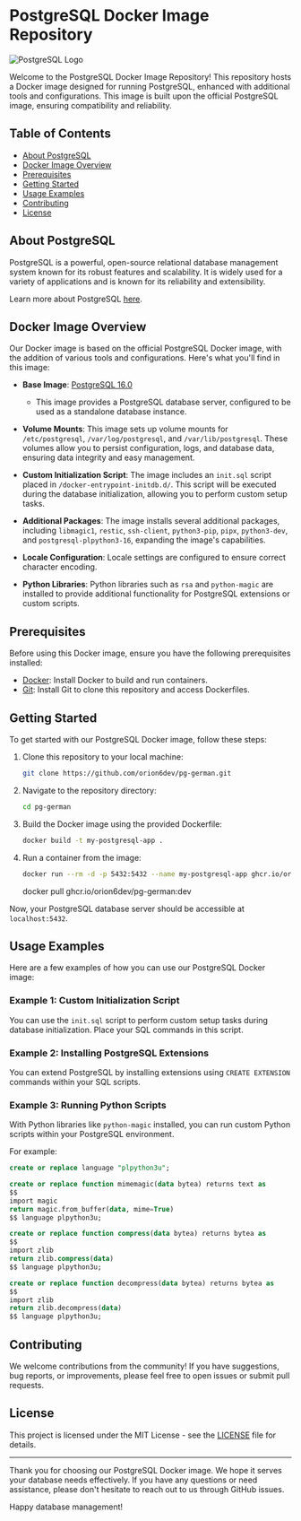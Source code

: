 # PostgreSQL Docker Image Repository

![PostgreSQL Logo](https://wiki.postgresql.org/images/3/30/PostgreSQL_logo.3colors.120x120.png)

Welcome to the PostgreSQL Docker Image Repository! This repository hosts a Docker image designed for running PostgreSQL, enhanced with additional tools and configurations. This image is built upon the official PostgreSQL image, ensuring compatibility and reliability.

## Table of Contents

- [About PostgreSQL](#about-postgresql)
- [Docker Image Overview](#docker-image-overview)
- [Prerequisites](#prerequisites)
- [Getting Started](#getting-started)
- [Usage Examples](#usage-examples)
- [Contributing](#contributing)
- [License](#license)

## About PostgreSQL

PostgreSQL is a powerful,
open-source relational database management system known for its robust features and scalability.
It is widely used for a variety of applications and is known for its reliability and extensibility.

Learn more about PostgreSQL [here](https://www.postgresql.org/).

## Docker Image Overview

Our Docker image is based on the official PostgreSQL Docker image, with the addition of various tools and configurations. Here's what you'll find in this image:

- **Base Image**: [PostgreSQL 16.0](https://hub.docker.com/_/postgres)
   - This image provides a PostgreSQL database server, configured to be used as a standalone database instance.

- **Volume Mounts**: This image sets up volume mounts for `/etc/postgresql`, `/var/log/postgresql`, and `/var/lib/postgresql`. These volumes allow you to persist configuration, logs, and database data, ensuring data integrity and easy management.

- **Custom Initialization Script**: The image includes an `init.sql` script placed in `/docker-entrypoint-initdb.d/`. This script will be executed during the database initialization, allowing you to perform custom setup tasks.

- **Additional Packages**: The image installs several additional packages, including `libmagic1`, `restic`, `ssh-client`, `python3-pip`, `pipx`, `python3-dev`, and `postgresql-plpython3-16`, expanding the image's capabilities.

- **Locale Configuration**: Locale settings are configured to ensure correct character encoding.

- **Python Libraries**: Python libraries such as `rsa` and `python-magic` are installed to provide additional functionality for PostgreSQL extensions or custom scripts.

## Prerequisites

Before using this Docker image, ensure you have the following prerequisites installed:

- [Docker](https://docs.docker.com/get-docker/): Install Docker to build and run containers.
- [Git](https://git-scm.com/book/en/v2/Getting-Started-Installing-Git): Install Git to clone this repository and access Dockerfiles.

## Getting Started

To get started with our PostgreSQL Docker image, follow these steps:

1. Clone this repository to your local machine:

   ```bash
   git clone https://github.com/orion6dev/pg-german.git
   ```

2. Navigate to the repository directory:

   ```bash
   cd pg-german
   ```

3. Build the Docker image using the provided Dockerfile:

   ```bash
   docker build -t my-postgresql-app .
   ```

4. Run a container from the image:

   ```bash
   docker run --rm -d -p 5432:5432 --name my-postgresql-app ghcr.io/orion6dev/pg-german:dev
   ```
   docker pull ghcr.io/orion6dev/pg-german:dev


Now, your PostgreSQL database server should be accessible at `localhost:5432`.

## Usage Examples

Here are a few examples of how you can use our PostgreSQL Docker image:

### Example 1: Custom Initialization Script

You can use the `init.sql` script to perform custom setup tasks during database initialization. Place your SQL commands in this script.

### Example 2: Installing PostgreSQL Extensions

You can extend PostgreSQL by installing extensions using `CREATE EXTENSION` commands within your SQL scripts.

### Example 3: Running Python Scripts

With Python libraries like `python-magic` installed, you can run custom Python scripts within your PostgreSQL environment.

For example:

```sql
create or replace language "plpython3u"; 

create or replace function mimemagic(data bytea) returns text as
$$
import magic
return magic.from_buffer(data, mime=True)
$$ language plpython3u;

create or replace function compress(data bytea) returns bytea as
$$
import zlib
return zlib.compress(data)
$$ language plpython3u;

create or replace function decompress(data bytea) returns bytea as
$$
import zlib
return zlib.decompress(data)
$$ language plpython3u;
```

## Contributing

We welcome contributions from the community! If you have suggestions, bug reports, or improvements, please feel free to open issues or submit pull requests.

## License

This project is licensed under the MIT License - see the [LICENSE](LICENSE) file for details.

---

Thank you for choosing our PostgreSQL Docker image. We hope it serves your database needs effectively. If you have any questions or need assistance, please don't hesitate to reach out to us through GitHub issues.

Happy database management!
